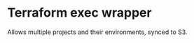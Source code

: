 Terraform exec wrapper
=============

Allows multiple projects and their environments, synced to S3.
